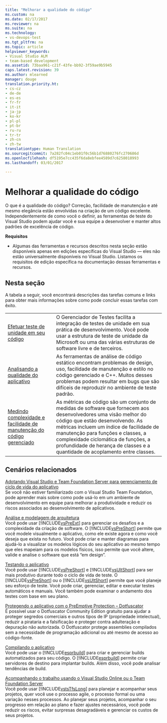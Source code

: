 ```yaml
---
title: "Melhorar a qualidade do código"
ms.custom: na
ms.date: 02/17/2017
ms.reviewer: na
ms.suite: na
ms.technology:
- vs-devops-test
ms.tgt_pltfrm: na
ms.topic: article
helpviewer_keywords:
- Visual Studio ALM
- team-based development
ms.assetid: 73baa961-c21f-43fe-bb92-3f59ae9b5945
caps.latest.revision: 39
ms.author: mlearned
manager: douge
translation.priority.ht:
- cs-cz
- de-de
- es-es
- fr-fr
- it-it
- ja-jp
- ko-kr
- pl-pl
- pt-br
- ru-ru
- tr-tr
- zh-cn
- zh-tw
translationtype: Human Translation
ms.sourcegitcommit: 7a282fc04c1eb01f0c56b1d76880276fc270686d
ms.openlocfilehash: df5195e7cc435f6da8ebfee4589d7c6258018993
ms.lasthandoff: 03/01/2017

---
```

# <a name="improve-code-quality"></a>Melhorar a qualidade do código
O que é a qualidade do código? Correção, facilidade de manutenção e até mesmo elegância estão envolvidas na criação de um código excelente. Independentemente de como você o definir, as ferramentas de teste do Visual Studio podem ajudar você e sua equipe a desenvolver e manter altos padrões de excelência de código.  
  
 **Requisitos**  
  
-   Algumas das ferramentas e recursos descritos nesta seção estão disponíveis apenas em edições específicas do Visual Studio — eles não estão universalmente disponíveis no Visual Studio. Listamos os requisitos de edição específica na documentação dessas ferramentas e recursos.  
  
## <a name="in-this-section"></a>Nesta seção  
 A tabela a seguir, você encontrará descrições das tarefas comuns e links para obter mais informações sobre como pode concluir essas tarefas com êxito.  
  
|||  
|-|-|  
|[Efetuar teste de unidade em seu código](../test/unit-test-your-code.md)|O Gerenciador de Testes facilita a integração de testes de unidade em sua prática de desenvolvimento. Você pode usar a estrutura de teste de unidade da Microsoft ou uma das várias estruturas de software livre e de terceiros.|  
|[Analisando a qualidade do aplicativo](../code-quality/analyzing-application-quality-by-using-code-analysis-tools.md)|As ferramentas de análise de código estático encontram problemas de design, uso, facilidade de manutenção e estilo no código gerenciado e C++. Muitos desses problemas podem resultar em bugs que são difíceis de reproduzir no ambiente de teste padrão.|  
|[Medindo complexidade e facilidade de manutenção do código gerenciado](../code-quality/measuring-complexity-and-maintainability-of-managed-code.md)|As métricas de código são um conjunto de medidas de software que fornecem aos desenvolvedores uma visão melhor do código que estão desenvolvendo. As métricas incluem um índice de facilidade de manutenção para funções e classes, a complexidade ciclomática de funções, a profundidade de herança de classes e a quantidade de acoplamento entre classes.|  
  
## <a name="related-scenarios"></a>Cenários relacionados  
 [Adotando Visual Studio e Team Foundation Server para gerenciamento de ciclo de vida do aplicativo](assetId:///7ae9182f-4762-4bd3-b238-39ce987932e5)  
 Se você não estiver familiarizado com o Visual Studio Team Foundation, pode aprender mais sobre como pode usá-lo em um ambiente de desenvolvimento em equipe para melhorar a produtividade e reduzir os riscos associados ao desenvolvimento de aplicativos.  
  
 [Análise e modelagem de arquitetura](../modeling/analyze-and-model-your-architecture.md)  
 Você pode usar [!INCLUDE[vsPreExt](../test/includes/vspreext_md.md)] para gerenciar os desafios e a complexidade da criação de software. O [!INCLUDE[vsPreShort](../test/includes/vspreshort_md.md)] permite que você modele visualmente o aplicativo, como ele existe agora e como você deseja que exista no futuro. Você pode criar e manter diagramas para ajudá-lo a visualizar os modelos lógicos do seu aplicativo ao mesmo tempo que eles mapeiam para os modelos físicos, isso permite que você altere, valide e analise o software que está “em design”.  
  
 [Testando o aplicativo](https://www.visualstudio.com/docs/test/overview)  
 Você pode usar [!INCLUDE[vsPreShort](../test/includes/vspreshort_md.md)] e [!INCLUDE[vsUltShort](../test/includes/vsultshort_md.md)] para ser mais produtivo durante todo o ciclo de vida de teste. O [!INCLUDE[vsPreShort](../test/includes/vspreshort_md.md)] ou o [!INCLUDE[vsUltShort](../test/includes/vsultshort_md.md)] permite que você planeje seu esforço de teste. Você pode criar, gerenciar, editar e executar testes automáticos e manuais. Você também pode examinar o andamento dos testes com base em seu plano.  
  
 [Protegendo o aplicativo com o PreEmptive Protection – Dotfuscator](../ide/dotfuscator/index.md)  
 É possível usar o Dotfuscator Community Edition gratuito para ajudar a proteger segredos comerciais e outros tipos de IP (propriedade intelectual), reduzir a pirataria e a falsificação e proteger contra adulteração e depuração não autorizada.  O Dotfuscator protege assemblies compilados sem a necessidade de programação adicional ou até mesmo de acesso ao código-fonte.
  
 [Compilando o aplicativo](https://www.visualstudio.com/docs/build/overview)  
 Você pode usar o [!INCLUDE[esprbuild](../test/includes/esprbuild_md.md)] para criar e gerenciar builds automatizados para seu código. O [!INCLUDE[esprbuild](../test/includes/esprbuild_md.md)] permite criar servidores de destino para implantar builds. Além disso, você pode analisar tendências de build.  
  
 [Acompanhando o trabalho usando o Visual Studio Online ou o Team Foundation Server](https://www.visualstudio.com/docs/work/overview)  
 Você pode usar [!INCLUDE[vstsTfsLong](../test/includes/vststfslong_md.md)] para planejar e acompanhar seus projetos, quer você use o processo agile, o processo formal ou uma variação nesses processos. Ao planejar seus projetos, acompanhar o seu progresso em relação ao plano e fazer ajustes necessários, você pode reduzir os riscos, evitar surpresas desagradáveis e gerenciar os custos de seus projetos.
